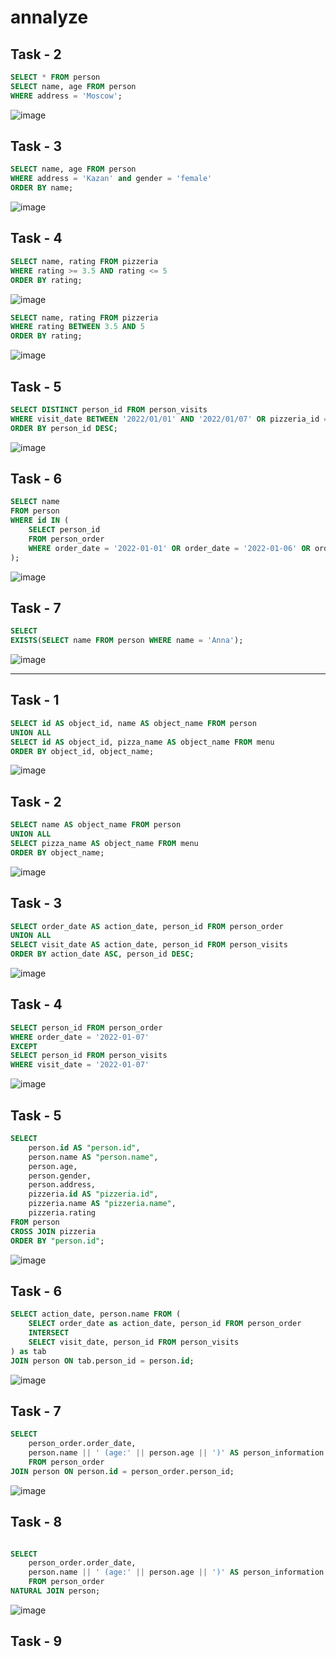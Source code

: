 # annalyze

## Task - 2

```sql
SELECT * FROM person
SELECT name, age FROM person
WHERE address = 'Moscow';
```
![image](https://github.com/rusinadaria/annalyze/assets/112808317/cb0304df-e6bf-4221-93fe-661e5c4a1b00)

## Task - 3

```sql
SELECT name, age FROM person
WHERE address = 'Kazan' and gender = 'female'
ORDER BY name;
```
![image](https://github.com/rusinadaria/annalyze/assets/112808317/c2f798d2-11e2-4d5d-ae53-43fe89585a1d)

## Task - 4

```sql
SELECT name, rating FROM pizzeria
WHERE rating >= 3.5 AND rating <= 5
ORDER BY rating;
```
![image](https://github.com/rusinadaria/annalyze/assets/112808317/26831388-0a71-45b5-aa90-9979dd955b0f)

```sql
SELECT name, rating FROM pizzeria
WHERE rating BETWEEN 3.5 AND 5 
ORDER BY rating;
```
![image](https://github.com/rusinadaria/annalyze/assets/112808317/86773ee1-9e9a-4833-8419-154bfcce1001)

## Task - 5

```sql
SELECT DISTINCT person_id FROM person_visits
WHERE visit_date BETWEEN '2022/01/01' AND '2022/01/07' OR pizzeria_id = 2
ORDER BY person_id DESC;
```
![image](https://github.com/rusinadaria/annalyze/assets/112808317/396468a5-f0c8-46e8-8b32-a904f6e49d64)

## Task - 6

```sql
SELECT name
FROM person
WHERE id IN (
	SELECT person_id 
	FROM person_order
	WHERE order_date = '2022-01-01' OR order_date = '2022-01-06' OR order_date = '2022-01-09'
);
```
![image](https://github.com/rusinadaria/annalyze/assets/112808317/0842bd6f-a722-428b-9b9e-326c8b10fa42)

## Task - 7

```sql
SELECT 
EXISTS(SELECT name FROM person WHERE name = 'Anna');
```
![image](https://github.com/rusinadaria/annalyze/assets/112808317/477f59ab-fca8-4eae-a573-536d76934ad4)

------------------------------------------------

## Task - 1

```sql
SELECT id AS object_id, name AS object_name FROM person
UNION ALL
SELECT id AS object_id, pizza_name AS object_name FROM menu
ORDER BY object_id, object_name;
```
![image](https://github.com/rusinadaria/annalyze/assets/112808317/79ec73b9-13c2-4635-9996-898c7f8b5c78)

## Task - 2

```sql
SELECT name AS object_name FROM person
UNION ALL
SELECT pizza_name AS object_name FROM menu
ORDER BY object_name;
```
![image](https://github.com/rusinadaria/annalyze/assets/112808317/c29e1b75-486b-4e9f-8255-60ef80ba4a45)

## Task - 3

```sql
SELECT order_date AS action_date, person_id FROM person_order
UNION ALL
SELECT visit_date AS action_date, person_id FROM person_visits
ORDER BY action_date ASC, person_id DESC;
```
![image](https://github.com/rusinadaria/annalyze/assets/112808317/b99b54f8-cbaa-4c0a-8dd1-60199449ba2b)

## Task - 4

```sql
SELECT person_id FROM person_order
WHERE order_date = '2022-01-07'
EXCEPT
SELECT person_id FROM person_visits
WHERE visit_date = '2022-01-07'
```
![image](https://github.com/rusinadaria/annalyze/assets/112808317/77795f4b-ab03-4459-a999-5b71c4939896)

## Task - 5

```sql
SELECT
	person.id AS "person.id",
	person.name AS "person.name",
	person.age,
	person.gender,
	person.address,
	pizzeria.id AS "pizzeria.id",
	pizzeria.name AS "pizzeria.name",
	pizzeria.rating
FROM person
CROSS JOIN pizzeria
ORDER BY "person.id";
```
![image](https://github.com/rusinadaria/annalyze/assets/112808317/fa797286-d5c4-4666-acae-7e7ddfc5fbbb)

## Task - 6

```sql
SELECT action_date, person.name FROM (
	SELECT order_date as action_date, person_id FROM person_order
	INTERSECT
	SELECT visit_date, person_id FROM person_visits
) as tab
JOIN person ON tab.person_id = person.id;
```
![image](https://github.com/rusinadaria/annalyze/assets/112808317/70b4538e-23d5-4d98-8b13-e8565616c754)

## Task - 7

```sql
SELECT 
	person_order.order_date,
	person.name || ' (age:' || person.age || ')' AS person_information
	FROM person_order
JOIN person ON person.id = person_order.person_id;
```
![image](https://github.com/rusinadaria/annalyze/assets/112808317/7d52edd0-268f-4e7b-aae4-8c729ff905d2)

## Task - 8

```sql

SELECT 
	person_order.order_date,
	person.name || ' (age:' || person.age || ')' AS person_information
	FROM person_order
NATURAL JOIN person;

```
![image](https://github.com/rusinadaria/annalyze/assets/112808317/a8c1b0d7-eb56-4dc5-8e12-efe8d4142ff8)

## Task - 9

```sql



```















